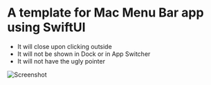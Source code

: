 # A template for Mac Menu Bar app using SwiftUI

- It will close upon clicking outside
- It will not be shown in Dock or in App Switcher
- It will not have the ugly pointer

![Screenshot](https://user-images.githubusercontent.com/9862943/170210312-6a6fad0a-cdae-4678-a5f2-1d0a0bede6db.png)

